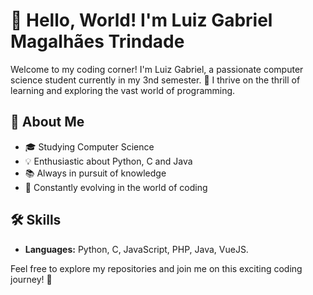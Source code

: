 # 👋 Hello, World! I'm Luiz Gabriel Magalhães Trindade

Welcome to my coding corner! I'm Luiz Gabriel, a passionate computer science student currently in my 3nd semester. 🚀 I thrive on the thrill of learning and exploring the vast world of programming.

## 🌱 About Me
- 🎓 Studying Computer Science
- 💡 Enthusiastic about Python, C and Java
- 📚 Always in pursuit of knowledge
- 🚀 Constantly evolving in the world of coding

## 🛠️ Skills
- **Languages:** Python, C, JavaScript, PHP, Java, VueJS. 

Feel free to explore my repositories and join me on this exciting coding journey! 🚀
